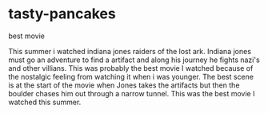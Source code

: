 # tasty-pancakes

best movie

This summer i watched indiana jones raiders of the lost ark. Indiana jones must go an adventure to find a artifact and along his journey he fights nazi's and other villians. This was probably the best movie I watched because of the nostalgic feeling from watching it when i was younger. The best scene is at the start of the movie when Jones takes the artifacts but then the boulder chases him out through a narrow tunnel. This was the best movie I watched this summer.
